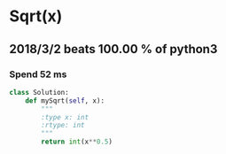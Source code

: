 # Sqrt(x)

## 2018/3/2 beats 100.00 % of python3
### Spend 52 ms
```python
class Solution:
    def mySqrt(self, x):
        """
        :type x: int
        :rtype: int
        """
        return int(x**0.5)
```
